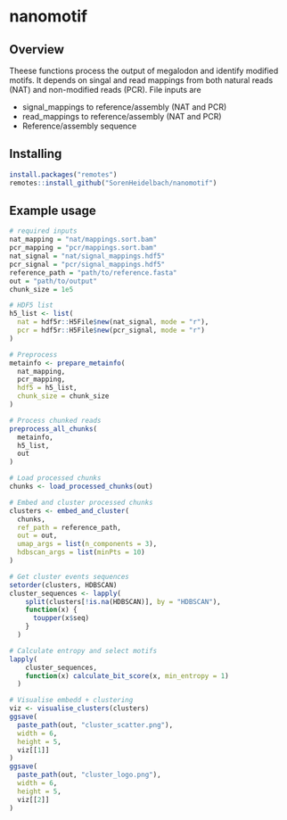 # nanomotif

## Overview

Theese functions process the output of megalodon and identify modified motifs. 
It depends on singal and read mappings from both natural reads (NAT) and non-modified reads (PCR).
File inputs are 

- signal_mappings to reference/assembly (NAT and PCR)
- read_mappings to reference/assembly (NAT and PCR)
- Reference/assembly sequence

## Installing

```r
install.packages("remotes")
remotes::install_github("SorenHeidelbach/nanomotif")
```


## Example usage

```r
# required inputs
nat_mapping = "nat/mappings.sort.bam"
pcr_mapping = "pcr/mappings.sort.bam"
nat_signal = "nat/signal_mappings.hdf5"
pcr_signal = "pcr/signal_mappings.hdf5"
reference_path = "path/to/reference.fasta"
out = "path/to/output"
chunk_size = 1e5

# HDF5 list
h5_list <- list(
  nat = hdf5r::H5File$new(nat_signal, mode = "r"),
  pcr = hdf5r::H5File$new(pcr_signal, mode = "r")
)

# Preprocess
metainfo <- prepare_metainfo(
  nat_mapping,
  pcr_mapping,
  hdf5 = h5_list,
  chunk_size = chunk_size
)

# Process chunked reads
preprocess_all_chunks(
  metainfo,
  h5_list,
  out
)

# Load processed chunks
chunks <- load_processed_chunks(out)

# Embed and cluster processed chunks
clusters <- embed_and_cluster(
  chunks,
  ref_path = reference_path,
  out = out,
  umap_args = list(n_components = 3),
  hdbscan_args = list(minPts = 10)
)

# Get cluster events sequences
setorder(clusters, HDBSCAN)
cluster_sequences <- lapply(
    split(clusters[!is.na(HDBSCAN)], by = "HDBSCAN"),
    function(x) {
      toupper(x$seq)
    }
  )

# Calculate entropy and select motifs
lapply(
    cluster_sequences,
    function(x) calculate_bit_score(x, min_entropy = 1)
  )

# Visualise embedd + clustering
viz <- visualise_clusters(clusters)
ggsave(
  paste_path(out, "cluster_scatter.png"),
  width = 6,
  height = 5,
  viz[[1]]
)
ggsave(
  paste_path(out, "cluster_logo.png"),
  width = 6,
  height = 5,
  viz[[2]]
)

```
